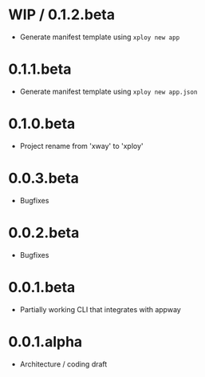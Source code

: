# WIP / 0.1.2.beta

  * Generate manifest template using `xploy new app`

# 0.1.1.beta

  * Generate manifest template using `xploy new app.json`

# 0.1.0.beta

  * Project rename from 'xway' to 'xploy'

# 0.0.3.beta

  * Bugfixes

# 0.0.2.beta

  * Bugfixes

# 0.0.1.beta

  * Partially working CLI that integrates with appway

# 0.0.1.alpha

  * Architecture / coding draft
